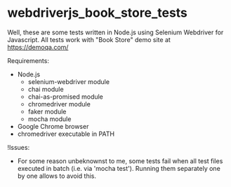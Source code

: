 # webdriverjs_book_store_tests

Well, these are some tests written in Node.js using Selenium Webdriver for Javascript.
All tests work with "Book Store" demo site at https://demoqa.com/

Requirements:
- Node.js
  - selenium-webdriver module
  - chai module
  - chai-as-promised module
  - chromedriver module
  - faker module
  - mocha module
- Google Chrome browser
- chromedriver executable in PATH

!Issues:
- For some reason unbeknownst to me, some tests fail when all test files executed in batch (i.e. via 'mocha test'). Running them separately one by one allows to avoid this.
